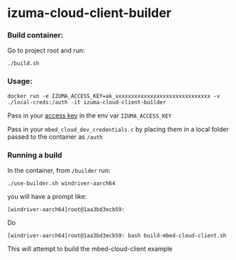 # izuma-cloud-client-builder

### Build container:

Go to project root and run:

```
./build.sh
```

### Usage:

```
docker run -e IZUMA_ACCESS_KEY=ak_xxxxxxxxxxxxxxxxxxxxxxxxxxxxxx -v ./local-creds:/auth -it izuma-cloud-client-builder
```

Pass in your [access key](https://developer.izumanetworks.com/docs/device-management/current/user-account/application-access-keys.html) in the env var `IZUMA_ACCESS_KEY`

Pass in your `mbed_cloud_dev_credentials.c` by placing them in a local folder passed to the container as `/auth`

### Running a build

In the container, from `/builder` run:

```
./use-builder.sh windriver-aarch64
```

you will have a prompt like:

```
[windriver-aarch64]root@1aa3bd3ecb59:
```

Do

```
[windriver-aarch64]root@1aa3bd3ecb59: bash build-mbed-cloud-client.sh
```

This will attempt to build the mbed-cloud-client example

